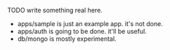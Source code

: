 TODO write something real here.

* apps/sample is just an example app. it's not done.
* apps/auth is going to be done. it'll be useful.
* db/mongo is mostly experimental.
